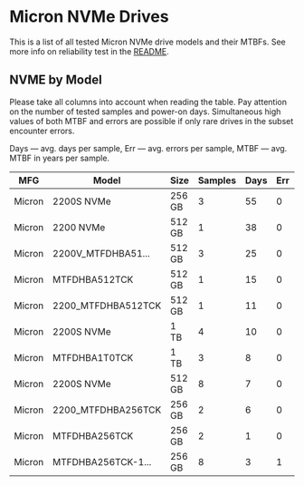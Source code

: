 Micron NVMe Drives
==================

This is a list of all tested Micron NVMe drive models and their MTBFs. See more
info on reliability test in the [README](https://github.com/linuxhw/SMART).

NVME by Model
------------

Please take all columns into account when reading the table. Pay attention on the
number of tested samples and power-on days. Simultaneous high values of both MTBF
and errors are possible if only rare drives in the subset encounter errors.

Days   — avg. days per sample,
Err    — avg. errors per sample,
MTBF   — avg. MTBF in years per sample.

| MFG       | Model              | Size   | Samples | Days  | Err   | MTBF   |
|-----------|--------------------|--------|---------|-------|-------|--------|
| Micron    | 2200S NVMe         | 256 GB | 3       | 55    | 0     | 0.15   |
| Micron    | 2200 NVMe          | 512 GB | 1       | 38    | 0     | 0.11   |
| Micron    | 2200V_MTFDHBA51... | 512 GB | 3       | 25    | 0     | 0.07   |
| Micron    | MTFDHBA512TCK      | 512 GB | 1       | 15    | 0     | 0.04   |
| Micron    | 2200_MTFDHBA512TCK | 512 GB | 1       | 11    | 0     | 0.03   |
| Micron    | 2200S NVMe         | 1 TB   | 4       | 10    | 0     | 0.03   |
| Micron    | MTFDHBA1T0TCK      | 1 TB   | 3       | 8     | 0     | 0.02   |
| Micron    | 2200S NVMe         | 512 GB | 8       | 7     | 0     | 0.02   |
| Micron    | 2200_MTFDHBA256TCK | 256 GB | 2       | 6     | 0     | 0.02   |
| Micron    | MTFDHBA256TCK      | 256 GB | 2       | 1     | 0     | 0.00   |
| Micron    | MTFDHBA256TCK-1... | 256 GB | 8       | 3     | 1     | 0.00   |

